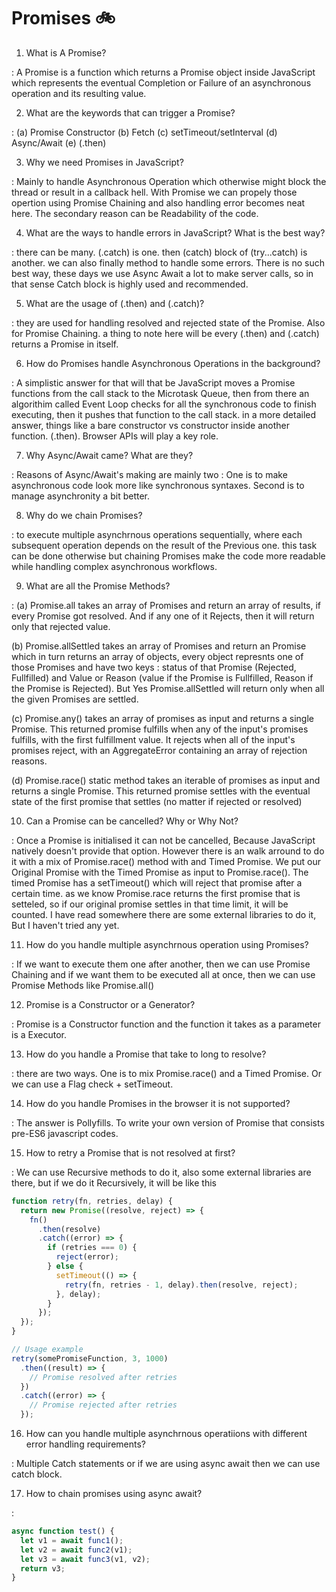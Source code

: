 # Promises 🚲
1. What is A Promise?

: A Promise is a function which returns a Promise object inside JavaScript which represents the eventual Completion or Failure of an asynchronous operation and its resulting value.

2. What are the keywords that can trigger a Promise?

: (a) Promise Constructor (b) Fetch (c) setTimeout/setInterval (d) Async/Await (e) (.then)

3. Why we need Promises in JavaScript?

: Mainly to handle Asynchronous Operation which otherwise might block the thread or result in a callback hell. With Promise we can propely those opertion using Promise Chaining and also handling error becomes neat here. The secondary reason can be Readability of the code.

4. What are the ways to handle errors in JavaScript? What is the best way?

: there can be many. (.catch) is one. then (catch) block of (try...catch) is another. we can also finally method to handle some errors. There is no such best way, these days we use Async Await a lot to make server calls, so in that sense Catch block is highly used and recommended.

5. What are the usage of (.then) and (.catch)?

: they are used for handling resolved and rejected state of the Promise. Also for Promise Chaining. a thing to note here will be every (.then) and (.catch) returns a Promise in itself.

6. How do Promises handle Asynchronous Operations in the background?

: A simplistic answer for that will that be JavaScript moves a Promise functions from the call stack to the Microtask Queue, then from there an algorithim called Event Loop checks for all the synchronous code to finish executing, then it pushes that function to the call stack. in a more detailed answer, things like a bare constructor vs constructor inside another function. (.then). Browser APIs will play a key role.

7. Why Async/Await came? What are they?

: Reasons of Async/Await's making are mainly two : One is to make asynchronous code look more like synchronous syntaxes. Second is to manage asynchronity a bit better.

8. Why do we chain Promises?

: to execute multiple asynchrnous operations sequentially, where each subsequent operation depends on the result of the Previous one. this task can be done otherwise but chaining Promises make the code more readable while handling complex asynchronous workflows.

9. What are all the Promise Methods?

: (a) Promise.all takes an array of Promises and return an array of results, if every Promise got resolved. And if any one of it Rejects, then it will return only that rejected value.

(b) Promise.allSettled takes an array of Promises and return an Promise which in turn returns an array of objects, every object represnts one of those Promises and have two keys : status of that Promise (Rejected, Fullfilled) and Value or Reason (value if the Promise is Fullfilled, Reason if the Promise is Rejected). But Yes Promise.allSettled will return only when all the given Promises are settled.

(c) Promise.any() takes an array of promises as input and returns a single Promise. This returned promise fulfills when any of the input's promises fulfills, with the first fulfillment value. It rejects when all of the input's promises reject, with an AggregateError containing an array of rejection reasons.

(d) Promise.race() static method takes an iterable of promises as input and returns a single Promise. This returned promise settles with the eventual state of the first promise that settles (no matter if rejected or resolved)

10. Can a Promise can be cancelled? Why or Why Not?

: Once a Promise is initialised it can not be cancelled, Because JavaScript natively doesn't provide that option. However there is an walk arround to do it with a mix of Promise.race() method with and Timed Promise. We put our Original Promise with the Timed Promise as input to Promise.race(). The timed Promise has a setTimeout() which will reject that promise after a certain time. as we know Promise.race returns the first promise that is setteled, so if our original promise settles in that time limit, it will be counted. I have read somewhere there are some external libraries to do it, But I haven't tried any yet.

11. How do you handle multiple asynchrnous operation using Promises?

: If we want to execute them one after another, then we can use Promise Chaining and if we want them to be executed all at once, then we can use Promise Methods like Promise.all()

12. Promise is a Constructor or a Generator?

: Promise is a Constructor function and the function it takes as a parameter is a Executor.

13. How do you handle a Promise that take to long to resolve?

: there are two ways. One is to mix Promise.race() and a Timed Promise. Or we can use a Flag check + setTimeout.

14. How do you handle Promises in the browser it is not supported?

: The answer is Pollyfills. To write your own version of Promise that consists pre-ES6 javascript codes.

15. How to retry a Promise that is not resolved at first?

: We can use Recursive methods to do it, also some external libraries are there, but if we do it Recursively, it will be like this 
```js
function retry(fn, retries, delay) {
  return new Promise((resolve, reject) => {
    fn()
      .then(resolve)
      .catch((error) => {
        if (retries === 0) {
          reject(error);
        } else {
          setTimeout(() => {
            retry(fn, retries - 1, delay).then(resolve, reject);
          }, delay);
        }
      });
  });
}

// Usage example
retry(somePromiseFunction, 3, 1000)
  .then((result) => {
    // Promise resolved after retries
  })
  .catch((error) => {
    // Promise rejected after retries
  });
```

16. How can you handle multiple asynchrnous operatiions with different error handling requirements?

: Multiple Catch statements or if we are using async await then we can use catch block.

17. How to chain promises using async await?

: 
```js 
async function test() {
  let v1 = await func1();
  let v2 = await func2(v1);
  let v3 = await func3(v1, v2);
  return v3;
}
```